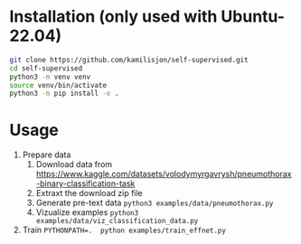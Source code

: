 # Installation (only used with Ubuntu-22.04)
```sh
git clone https://github.com/kamilisjon/self-supervised.git
cd self-supervised
python3 -m venv venv
source venv/bin/activate
python3 -m pip install -e .
```
# Usage
1. Prepare data
    1. Download data from https://www.kaggle.com/datasets/volodymyrgavrysh/pneumothorax-binary-classification-task
    1. Extraxt the download zip file
    1. Generate pre-text data `python3 examples/data/pneumothorax.py`
    1. Vizualize examples `python3 examples/data/viz_classification_data.py`
1. Train `PYTHONPATH=.  python examples/train_effnet.py `